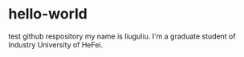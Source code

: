 # hello-world
test github respository
my name is liuguliu. I'm a graduate student of Industry University of HeFei.
